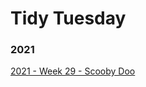 # Tidy Tuesday
### 2021

[2021 - Week 29 - Scooby Doo](https://philomenix.github.io/tidytuesday/2021_29/index.html)